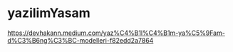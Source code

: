 # yazilimYasam
https://devhakann.medium.com/yaz%C4%B1l%C4%B1m-ya%C5%9Fam-d%C3%B6ng%C3%BC-modelleri-f82edd2a7864
